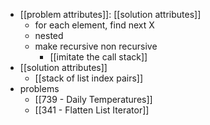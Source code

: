 - [[problem attributes]]: [[solution attributes]]
    - for each element, find next X
    - nested
    - make recursive non recursive
        - [[imitate the call stack]]
- [[solution attributes]]
    - [[stack of list index pairs]]
- problems
    - [[739 - Daily Temperatures]]
    - [[341 - Flatten List Iterator]]
